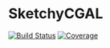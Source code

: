 # SketchyCGAL

[![Build Status](https://github.com/tjdiamandis/SketchyCGAL.jl/workflows/CI/badge.svg)](https://github.com/tjdiamandis/SketchyCGAL.jl/actions)
[![Coverage](https://codecov.io/gh/tjdiamandis/SketchyCGAL.jl/branch/master/graph/badge.svg)](https://codecov.io/gh/tjdiamandis/SketchyCGAL.jl)
